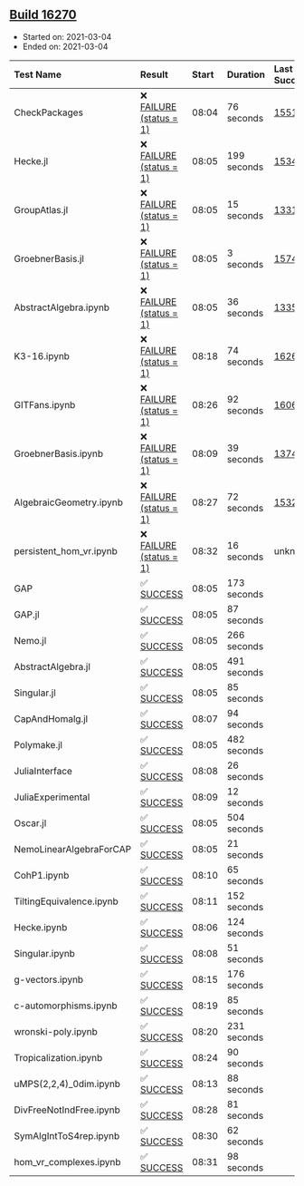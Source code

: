 ## [Build 16270](https://oscarci.mathematik.uni-kl.de/job/oscar/16270/)

* Started on: 2021-03-04
* Ended on: 2021-03-04

| Test Name    | Result | Start | Duration | Last Success | First Failure |
|:-------------|:-------|:------|:---------|:-------------|:--------------|
| CheckPackages | ❌ [FAILURE (status = 1)](https://oscarci.mathematik.uni-kl.de/job/oscar/16270/artifact/logs/build-16270/CheckPackages.log) | 08:04 | 76 seconds | [15514](https://oscarci.mathematik.uni-kl.de/job/oscar/15514/) | [15515](https://oscarci.mathematik.uni-kl.de/job/oscar/15515/) |
| Hecke.jl | ❌ [FAILURE (status = 1)](https://oscarci.mathematik.uni-kl.de/job/oscar/16270/artifact/logs/build-16270/Hecke.jl.log) | 08:05 | 199 seconds | [15344](https://oscarci.mathematik.uni-kl.de/job/oscar/15344/) | [15348](https://oscarci.mathematik.uni-kl.de/job/oscar/15348/) |
| GroupAtlas.jl | ❌ [FAILURE (status = 1)](https://oscarci.mathematik.uni-kl.de/job/oscar/16270/artifact/logs/build-16270/GroupAtlas.jl.log) | 08:05 | 15 seconds | [13311](https://oscarci.mathematik.uni-kl.de/job/oscar/13311/) | [13312](https://oscarci.mathematik.uni-kl.de/job/oscar/13312/) |
| GroebnerBasis.jl | ❌ [FAILURE (status = 1)](https://oscarci.mathematik.uni-kl.de/job/oscar/16270/artifact/logs/build-16270/GroebnerBasis.jl.log) | 08:05 | 3 seconds | [15745](https://oscarci.mathematik.uni-kl.de/job/oscar/15745/) | [15746](https://oscarci.mathematik.uni-kl.de/job/oscar/15746/) |
| AbstractAlgebra.ipynb | ❌ [FAILURE (status = 1)](https://oscarci.mathematik.uni-kl.de/job/oscar/16270/artifact/logs/build-16270/AbstractAlgebra.ipynb.log) | 08:05 | 36 seconds | [13355](https://oscarci.mathematik.uni-kl.de/job/oscar/13355/) | [13356](https://oscarci.mathematik.uni-kl.de/job/oscar/13356/) |
| K3-16.ipynb | ❌ [FAILURE (status = 1)](https://oscarci.mathematik.uni-kl.de/job/oscar/16270/artifact/logs/build-16270/K3-16.ipynb.log) | 08:18 | 74 seconds | [16269](https://oscarci.mathematik.uni-kl.de/job/oscar/16269/) | [16270](https://oscarci.mathematik.uni-kl.de/job/oscar/16270/) |
| GITFans.ipynb | ❌ [FAILURE (status = 1)](https://oscarci.mathematik.uni-kl.de/job/oscar/16270/artifact/logs/build-16270/GITFans.ipynb.log) | 08:26 | 92 seconds | [16068](https://oscarci.mathematik.uni-kl.de/job/oscar/16068/) | [16069](https://oscarci.mathematik.uni-kl.de/job/oscar/16069/) |
| GroebnerBasis.ipynb | ❌ [FAILURE (status = 1)](https://oscarci.mathematik.uni-kl.de/job/oscar/16270/artifact/logs/build-16270/GroebnerBasis.ipynb.log) | 08:09 | 39 seconds | [13748](https://oscarci.mathematik.uni-kl.de/job/oscar/13748/) | [13749](https://oscarci.mathematik.uni-kl.de/job/oscar/13749/) |
| AlgebraicGeometry.ipynb | ❌ [FAILURE (status = 1)](https://oscarci.mathematik.uni-kl.de/job/oscar/16270/artifact/logs/build-16270/AlgebraicGeometry.ipynb.log) | 08:27 | 72 seconds | [15322](https://oscarci.mathematik.uni-kl.de/job/oscar/15322/) | [15323](https://oscarci.mathematik.uni-kl.de/job/oscar/15323/) |
| persistent_hom_vr.ipynb | ❌ [FAILURE (status = 1)](https://oscarci.mathematik.uni-kl.de/job/oscar/16270/artifact/logs/build-16270/persistent_hom_vr.ipynb.log) | 08:32 | 16 seconds | unknown | unknown |
| GAP | ✅ [SUCCESS](https://oscarci.mathematik.uni-kl.de/job/oscar/16270/artifact/logs/build-16270/GAP.log) | 08:05 | 173 seconds |  |  |
| GAP.jl | ✅ [SUCCESS](https://oscarci.mathematik.uni-kl.de/job/oscar/16270/artifact/logs/build-16270/GAP.jl.log) | 08:05 | 87 seconds |  |  |
| Nemo.jl | ✅ [SUCCESS](https://oscarci.mathematik.uni-kl.de/job/oscar/16270/artifact/logs/build-16270/Nemo.jl.log) | 08:05 | 266 seconds |  |  |
| AbstractAlgebra.jl | ✅ [SUCCESS](https://oscarci.mathematik.uni-kl.de/job/oscar/16270/artifact/logs/build-16270/AbstractAlgebra.jl.log) | 08:05 | 491 seconds |  |  |
| Singular.jl | ✅ [SUCCESS](https://oscarci.mathematik.uni-kl.de/job/oscar/16270/artifact/logs/build-16270/Singular.jl.log) | 08:05 | 85 seconds |  |  |
| CapAndHomalg.jl | ✅ [SUCCESS](https://oscarci.mathematik.uni-kl.de/job/oscar/16270/artifact/logs/build-16270/CapAndHomalg.jl.log) | 08:07 | 94 seconds |  |  |
| Polymake.jl | ✅ [SUCCESS](https://oscarci.mathematik.uni-kl.de/job/oscar/16270/artifact/logs/build-16270/Polymake.jl.log) | 08:05 | 482 seconds |  |  |
| JuliaInterface | ✅ [SUCCESS](https://oscarci.mathematik.uni-kl.de/job/oscar/16270/artifact/logs/build-16270/JuliaInterface.log) | 08:08 | 26 seconds |  |  |
| JuliaExperimental | ✅ [SUCCESS](https://oscarci.mathematik.uni-kl.de/job/oscar/16270/artifact/logs/build-16270/JuliaExperimental.log) | 08:09 | 12 seconds |  |  |
| Oscar.jl | ✅ [SUCCESS](https://oscarci.mathematik.uni-kl.de/job/oscar/16270/artifact/logs/build-16270/Oscar.jl.log) | 08:05 | 504 seconds |  |  |
| NemoLinearAlgebraForCAP | ✅ [SUCCESS](https://oscarci.mathematik.uni-kl.de/job/oscar/16270/artifact/logs/build-16270/NemoLinearAlgebraForCAP.log) | 08:05 | 21 seconds |  |  |
| CohP1.ipynb | ✅ [SUCCESS](https://oscarci.mathematik.uni-kl.de/job/oscar/16270/artifact/logs/build-16270/CohP1.ipynb.log) | 08:10 | 65 seconds |  |  |
| TiltingEquivalence.ipynb | ✅ [SUCCESS](https://oscarci.mathematik.uni-kl.de/job/oscar/16270/artifact/logs/build-16270/TiltingEquivalence.ipynb.log) | 08:11 | 152 seconds |  |  |
| Hecke.ipynb | ✅ [SUCCESS](https://oscarci.mathematik.uni-kl.de/job/oscar/16270/artifact/logs/build-16270/Hecke.ipynb.log) | 08:06 | 124 seconds |  |  |
| Singular.ipynb | ✅ [SUCCESS](https://oscarci.mathematik.uni-kl.de/job/oscar/16270/artifact/logs/build-16270/Singular.ipynb.log) | 08:08 | 51 seconds |  |  |
| g-vectors.ipynb | ✅ [SUCCESS](https://oscarci.mathematik.uni-kl.de/job/oscar/16270/artifact/logs/build-16270/g-vectors.ipynb.log) | 08:15 | 176 seconds |  |  |
| c-automorphisms.ipynb | ✅ [SUCCESS](https://oscarci.mathematik.uni-kl.de/job/oscar/16270/artifact/logs/build-16270/c-automorphisms.ipynb.log) | 08:19 | 85 seconds |  |  |
| wronski-poly.ipynb | ✅ [SUCCESS](https://oscarci.mathematik.uni-kl.de/job/oscar/16270/artifact/logs/build-16270/wronski-poly.ipynb.log) | 08:20 | 231 seconds |  |  |
| Tropicalization.ipynb | ✅ [SUCCESS](https://oscarci.mathematik.uni-kl.de/job/oscar/16270/artifact/logs/build-16270/Tropicalization.ipynb.log) | 08:24 | 90 seconds |  |  |
| uMPS(2,2,4)_0dim.ipynb | ✅ [SUCCESS](https://oscarci.mathematik.uni-kl.de/job/oscar/16270/artifact/logs/build-16270/uMPS-2-2-4-_0dim.ipynb.log) | 08:13 | 88 seconds |  |  |
| DivFreeNotIndFree.ipynb | ✅ [SUCCESS](https://oscarci.mathematik.uni-kl.de/job/oscar/16270/artifact/logs/build-16270/DivFreeNotIndFree.ipynb.log) | 08:28 | 81 seconds |  |  |
| SymAlgIntToS4rep.ipynb | ✅ [SUCCESS](https://oscarci.mathematik.uni-kl.de/job/oscar/16270/artifact/logs/build-16270/SymAlgIntToS4rep.ipynb.log) | 08:30 | 62 seconds |  |  |
| hom_vr_complexes.ipynb | ✅ [SUCCESS](https://oscarci.mathematik.uni-kl.de/job/oscar/16270/artifact/logs/build-16270/hom_vr_complexes.ipynb.log) | 08:31 | 98 seconds |  |  |
